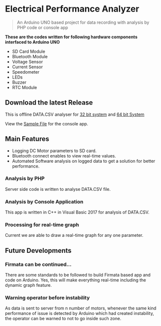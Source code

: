 # Electrical Performance Analyzer

> An Arduino UNO based project for data recording with analysis by PHP code or console app

**These are the codes written for following hardware components interfaced to Arduino UNO**

- SD Card Module
- Bluetooth Module
- Voltage Sensor
- Current Sensor
- Speedometer
- LEDs
- Buzzer
- RTC Module


## Download the latest Release

This is offline DATA.CSV analyser for [32 bit system](https://github.com/ha5il/Electrical-Performance-Analyzer/raw/master/Performance%20Analyser/Release/Performance%20Analyser.exe) and [64 bit System](https://github.com/ha5il/Electrical-Performance-Analyzer/raw/master/Performance%20Analyser/x64/Release/Performance%20Analyser.exe)

View the [Sample File](https://github.com/ha5il/Electrical-Performance-Analyzer/raw/master/Performance%20Analyser/SAMPLE.CSV) for the console app.

## Main Features
- Logging DC Motor parameters to SD card.
- Bluetooth connect enables to view real-time values.
- Automated Software analysis on logged data to get a solution for better performance. 

### Analysis by PHP
Server side code is written to analyse DATA.CSV file.

### Analysis by Console Application
This app is written in C++ in Visual Basic 2017 for analysis of DATA.CSV.

### Processing for real-time graph
Current we are able to draw a real-time graph for any one parameter.

## Future Developments

### Firmata can be continued...
There are some standards to be followed to build Firmata based app and code on Arduino. Yes, this will make everything real-time including the dynamic graph feature.

### Warning operator before instability
As data is sent to server from n number of motors, whenever the same kind performance of issue is detected by Arduino which had created instability, the operator can be warned to not to go inside such zone.
